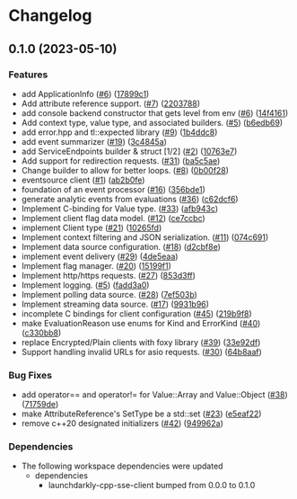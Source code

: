 # Changelog

## 0.1.0 (2023-05-10)


### Features

* add ApplicationInfo ([#6](https://github.com/launchdarkly/cpp-sdks-private/issues/6)) ([17899c1](https://github.com/launchdarkly/cpp-sdks-private/commit/17899c173d319be4a2d096f0ac2212cf9de094cd))
* Add attribute reference support. ([#7](https://github.com/launchdarkly/cpp-sdks-private/issues/7)) ([2203788](https://github.com/launchdarkly/cpp-sdks-private/commit/2203788c658cd1548e2285773652b8420c09bc1b))
* add console backend constructor that gets level from env ([#6](https://github.com/launchdarkly/cpp-sdks-private/issues/6)) ([14f4161](https://github.com/launchdarkly/cpp-sdks-private/commit/14f4161cd3dea5b32d5a1b5eca320377066e0ea0))
* Add context type, value type, and associated builders. ([#5](https://github.com/launchdarkly/cpp-sdks-private/issues/5)) ([b6edb69](https://github.com/launchdarkly/cpp-sdks-private/commit/b6edb6952497eb4171bc8a63506a408a2f85a969))
* add error.hpp and tl::expected library ([#9](https://github.com/launchdarkly/cpp-sdks-private/issues/9)) ([1b4ddc8](https://github.com/launchdarkly/cpp-sdks-private/commit/1b4ddc8587ba8311626e2e07ef725d8164f22cb1))
* add event summarizer ([#19](https://github.com/launchdarkly/cpp-sdks-private/issues/19)) ([3c4845a](https://github.com/launchdarkly/cpp-sdks-private/commit/3c4845a0066ed65078969dd26f423e14d1e70843))
* add ServiceEndpoints builder & struct [1/2] ([#2](https://github.com/launchdarkly/cpp-sdks-private/issues/2)) ([10763e7](https://github.com/launchdarkly/cpp-sdks-private/commit/10763e77f5ed6a637554c9c3af6564a115b538ce))
* Add support for redirection requests. ([#31](https://github.com/launchdarkly/cpp-sdks-private/issues/31)) ([ba5c5ae](https://github.com/launchdarkly/cpp-sdks-private/commit/ba5c5aebe45b5e6bab4fff9b859d83ad2bb58afa))
* Change builder to allow for better loops. ([#8](https://github.com/launchdarkly/cpp-sdks-private/issues/8)) ([0b00f28](https://github.com/launchdarkly/cpp-sdks-private/commit/0b00f283d12512a13d8bcdc288b2dfde845a2673))
* eventsource client ([#1](https://github.com/launchdarkly/cpp-sdks-private/issues/1)) ([ab2b0fe](https://github.com/launchdarkly/cpp-sdks-private/commit/ab2b0feb50ef9f607d19c29ed2dd648f3c47b472))
* foundation of an event processor ([#16](https://github.com/launchdarkly/cpp-sdks-private/issues/16)) ([356bde1](https://github.com/launchdarkly/cpp-sdks-private/commit/356bde11a8b2b66578cc435c019e0a549528d560))
* generate analytic events from evaluations ([#36](https://github.com/launchdarkly/cpp-sdks-private/issues/36)) ([c62dcf6](https://github.com/launchdarkly/cpp-sdks-private/commit/c62dcf69673ef2fcae2dc2f2d143cf0b0f15d076))
* Implement C-binding for Value type. ([#33](https://github.com/launchdarkly/cpp-sdks-private/issues/33)) ([afb943c](https://github.com/launchdarkly/cpp-sdks-private/commit/afb943cb3d8a6b214935087fdd147b74a8a38361))
* Implement client flag data model. ([#12](https://github.com/launchdarkly/cpp-sdks-private/issues/12)) ([ce7ccbc](https://github.com/launchdarkly/cpp-sdks-private/commit/ce7ccbc7356b2c5a9a9318109041a28524e6f9d2))
* implement Client type ([#21](https://github.com/launchdarkly/cpp-sdks-private/issues/21)) ([10265fd](https://github.com/launchdarkly/cpp-sdks-private/commit/10265fda24191172145f0f22e9f82321f2e3dc6b))
* Implement context filtering and JSON serialization. ([#11](https://github.com/launchdarkly/cpp-sdks-private/issues/11)) ([074c691](https://github.com/launchdarkly/cpp-sdks-private/commit/074c6914165987522653e100df1b8b0911bb8565))
* Implement data source configuration. ([#18](https://github.com/launchdarkly/cpp-sdks-private/issues/18)) ([d2cbf8e](https://github.com/launchdarkly/cpp-sdks-private/commit/d2cbf8ebd049df59742ca2d864e8449a3c4519d6))
* implement event delivery  ([#29](https://github.com/launchdarkly/cpp-sdks-private/issues/29)) ([4de5eaa](https://github.com/launchdarkly/cpp-sdks-private/commit/4de5eaaccba0556c4990dceb501277472bab4385))
* Implement flag manager. ([#20](https://github.com/launchdarkly/cpp-sdks-private/issues/20)) ([15199f1](https://github.com/launchdarkly/cpp-sdks-private/commit/15199f111f30b06b99f4ce642d1a614d46b629d1))
* Implement http/https requests. ([#27](https://github.com/launchdarkly/cpp-sdks-private/issues/27)) ([853d3ff](https://github.com/launchdarkly/cpp-sdks-private/commit/853d3ff5a4148a9d3ed933d2a23dc8609c75d36b))
* Implement logging. ([#5](https://github.com/launchdarkly/cpp-sdks-private/issues/5)) ([fadd3a0](https://github.com/launchdarkly/cpp-sdks-private/commit/fadd3a00a336a844de4e14e93ef268318571ea67))
* Implement polling data source. ([#28](https://github.com/launchdarkly/cpp-sdks-private/issues/28)) ([7ef503b](https://github.com/launchdarkly/cpp-sdks-private/commit/7ef503bdcafcf203e63f8faf8431f0baf019c2ee))
* Implement streaming data source. ([#17](https://github.com/launchdarkly/cpp-sdks-private/issues/17)) ([9931b96](https://github.com/launchdarkly/cpp-sdks-private/commit/9931b96f73847d5a1b4456fd4f463d43dade5c1b))
* incomplete C bindings for client configuration ([#45](https://github.com/launchdarkly/cpp-sdks-private/issues/45)) ([219b9f8](https://github.com/launchdarkly/cpp-sdks-private/commit/219b9f836651ad794acbcf33a05cb3c13fe7418a))
* make EvaluationReason use enums for Kind and ErrorKind ([#40](https://github.com/launchdarkly/cpp-sdks-private/issues/40)) ([c330bb8](https://github.com/launchdarkly/cpp-sdks-private/commit/c330bb89907932bb4b8076a52be60756f84810a8))
* replace Encrypted/Plain clients with foxy library ([#39](https://github.com/launchdarkly/cpp-sdks-private/issues/39)) ([33e92df](https://github.com/launchdarkly/cpp-sdks-private/commit/33e92df2e970c607bead4a912fc737027750c8fb))
* Support handling invalid URLs for asio requests. ([#30](https://github.com/launchdarkly/cpp-sdks-private/issues/30)) ([64b8aaf](https://github.com/launchdarkly/cpp-sdks-private/commit/64b8aafdbac07fbf2a82f1bb9fde762c63fd79e7))


### Bug Fixes

* add operator== and operator!= for Value::Array and Value::Object ([#38](https://github.com/launchdarkly/cpp-sdks-private/issues/38)) ([71759de](https://github.com/launchdarkly/cpp-sdks-private/commit/71759de48fb06b997b2e6a6c0f76c6a5d0e3f3a1))
* make AttributeReference's SetType be a std::set ([#23](https://github.com/launchdarkly/cpp-sdks-private/issues/23)) ([e5eaf22](https://github.com/launchdarkly/cpp-sdks-private/commit/e5eaf2207dcb34b877421c02346a4c3470976d1b))
* remove c++20 designated initializers ([#42](https://github.com/launchdarkly/cpp-sdks-private/issues/42)) ([949962a](https://github.com/launchdarkly/cpp-sdks-private/commit/949962a642938d2d5ceecc3927c65565d3fbc719))


### Dependencies

* The following workspace dependencies were updated
  * dependencies
    * launchdarkly-cpp-sse-client bumped from 0.0.0 to 0.1.0
